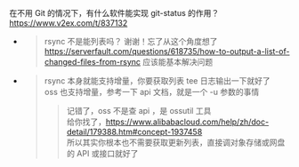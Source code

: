 
在不用 Git 的情况下，有什么软件能实现 git-status 的作用？ https://www.v2ex.com/t/837132
- > rsync 不是能列表吗？
  > 谢谢！忘了从这个角度想了 https://serverfault.com/questions/618735/how-to-output-a-list-of-changed-files-from-rsync 应该能基本解决问题
- > rsync 本身就能支持增量，你要获取列表 tee 日志输出一下就好了 <br> oss 也支持增量，参考一下 api 文档，就是一个 -u 参数的事情
  >> 记错了，oss 不是查 api ，是 ossutil 工具 <br> 给你找了，https://www.alibabacloud.com/help/zh/doc-detail/179388.htm#concept-1937458 <br> 所以其实你根本也不需要获取更新列表，直接调对象存储或网盘的 API 或接口就好了
